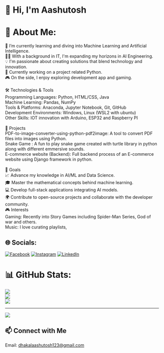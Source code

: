 # 👋 Hi, I'm Aashutosh

# 💫 About Me:
🌱 I’m currently learning and diving into Machine Learning and Artificial Intelligence.<br>👨‍🎓 With a background in IT, I'm expanding my horizons in AI Engineering.<br>💡 I'm passionate about creating solutions that blend technology and innovation.<br>🚀 Currently working on a project related Python.<br>🎮 On the side, I enjoy exploring development app and gaming.<br><br>🛠️ Technologies & Tools<br>Programming Languages: Python, HTML/CSS, Java<br>Machine Learning: Pandas, NumPy<br>Tools & Platforms: Anaconda, Jupyter Notebook, Git, GitHub<br>Development Environments: Windows, Linux (WSL2 with ubuntu)<br>Other Skills: IOT innovation with Arduino, ESP32 and Raspberry PI<br><br>🔭 Projects<br>PDF-to-image-converter-using-python-pdf2image: A tool to convert PDF files into images using Python.<br>Snake Game : A fun to play snake game created with turtle library in python along with different emmersive sounds.<br>E-commerce website (Backend): Full backend process of an E-commerce website using Django framework in python.<br><br>🎯 Goals<br>📈 Advance my knowledge in AI/ML and Data Science.<br>🎓 Master the mathematical concepts behind machine learning.<br>💻 Develop full-stack applications integrating AI models.<br>🌍 Contribute to open-source projects and collaborate with the developer community.<br>🎮 Interests<br>Gaming: Recently into Story Games including Spider-Man Series, God of war and others.<br>Music: I love curating playlists,


## 🌐 Socials:
[![Facebook](https://img.shields.io/badge/Facebook-%231877F2.svg?logo=Facebook&logoColor=white)](https://www.facebook.com/asutosh.dhakal.5) [![Instagram](https://img.shields.io/badge/Instagram-%23E4405F.svg?logo=Instagram&logoColor=white)](https://instagram.com/aashutosh_dhakal) [![LinkedIn](https://img.shields.io/badge/LinkedIn-%230077B5.svg?logo=linkedin&logoColor=white)](https://www.linkedin.com/in/aashutosh-dhakal/) 
# 📊 GitHub Stats:
![](https://github-readme-stats.vercel.app/api?username=Aashutosh-Dhakal&theme=dracula&hide_border=false&include_all_commits=false&count_private=true)<br/>
![](https://github-readme-streak-stats.herokuapp.com/?user=Aashutosh-Dhakal&theme=dracula&hide_border=false)<br/>
![](https://github-readme-stats.vercel.app/api/top-langs/?username=Aashutosh-Dhakal&theme=dracula&hide_border=false&include_all_commits=false&count_private=true&layout=compact)

---
[![](https://visitcount.itsvg.in/api?id=Aashutosh-Dhakal&icon=0&color=0)](https://visitcount.itsvg.in)

<!-- Proudly created with GPRM ( https://gprm.itsvg.in ) -->

## 📫  Connect with Me
Email: dhakalaashutosh123@gmail.com<br/>
